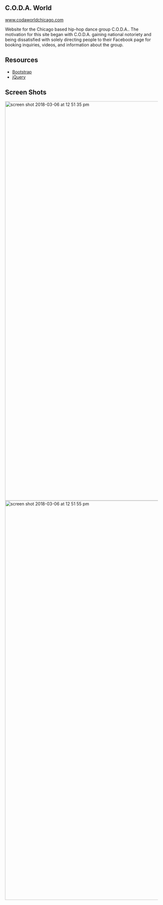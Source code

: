 ## C.O.D.A. World

www.codaworldchicago.com

Website for the Chicago based hip-hop dance group C.O.D.A.. The motivation for this site began with C.O.D.A. gaining national notoriety and being dissatisfied with solely directing people to their Facebook page for booking inquiries, videos, and information about the group.



## Resources
<ul>
<li><a href = "https://github.com/twbs/bootstrap"> Bootstrap</a></li>
<li><a href = "https://github.com/jquery/jquery"> jQuery</a></li>
</ul>

## Screen Shots
<img width="1311" alt="screen shot 2018-03-06 at 12 51 35 pm" src="https://user-images.githubusercontent.com/10442910/37051862-400bd500-213d-11e8-8a57-d7719925a250.png">
<img width="1311" alt="screen shot 2018-03-06 at 12 51 55 pm" src="https://user-images.githubusercontent.com/10442910/37051863-4020c578-213d-11e8-8710-e4335fa0d2a8.png">

